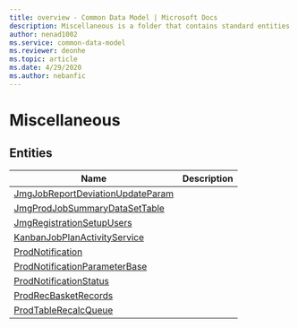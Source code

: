 ```yaml
---
title: overview - Common Data Model | Microsoft Docs
description: Miscellaneous is a folder that contains standard entities related to the Common Data Model.
author: nenad1002
ms.service: common-data-model
ms.reviewer: deonhe
ms.topic: article
ms.date: 4/29/2020
ms.author: nebanfic
---
```


# Miscellaneous


## Entities

|Name|Description|
|---|---|
|[JmgJobReportDeviationUpdateParam](JmgJobReportDeviationUpdateParam.md)||
|[JmgProdJobSummaryDataSetTable](JmgProdJobSummaryDataSetTable.md)||
|[JmgRegistrationSetupUsers](JmgRegistrationSetupUsers.md)||
|[KanbanJobPlanActivityService](KanbanJobPlanActivityService.md)||
|[ProdNotification](ProdNotification.md)||
|[ProdNotificationParameterBase](ProdNotificationParameterBase.md)||
|[ProdNotificationStatus](ProdNotificationStatus.md)||
|[ProdRecBasketRecords](ProdRecBasketRecords.md)||
|[ProdTableRecalcQueue](ProdTableRecalcQueue.md)||
